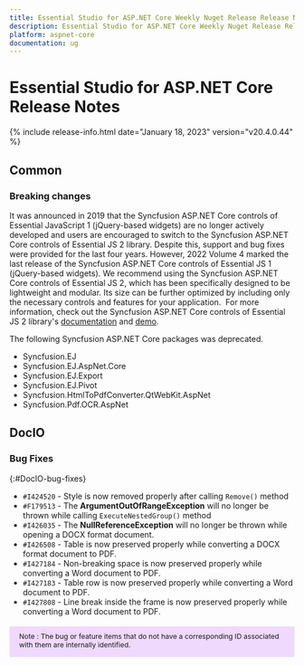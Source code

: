 ```yaml
---
title: Essential Studio for ASP.NET Core Weekly Nuget Release Release Notes  
description: Essential Studio for ASP.NET Core Weekly Nuget Release Release Notes  
platform: aspnet-core
documentation: ug
---
```


# Essential Studio for ASP.NET Core  Release Notes  

{% include release-info.html date="January 18, 2023"  version="v20.4.0.44" %} 

## Common

### Breaking changes

It was announced in 2019 that the Syncfusion ASP.NET Core controls of Essential JavaScript 1 (jQuery-based widgets) are no longer actively developed and users are encouraged to switch to the Syncfusion ASP.NET Core controls of Essential JS 2 library. Despite this, support and bug fixes were provided for the last four years. However, 2022 Volume 4 marked the last release of the Syncfusion ASP.NET Core controls of Essential JS 1 (jQuery-based widgets). We recommend using the Syncfusion ASP.NET Core controls of Essential JS 2, which has been specifically designed to be lightweight and modular. Its size can be further optimized by including only the necessary controls and features for your application. 
For more information, check out the Syncfusion ASP.NET Core controls of Essential JS 2 library's [documentation](https://ej2.syncfusion.com/aspnetcore/documentation/introduction) and [demo](https://ej2.syncfusion.com/aspnetcore/Grid/GridOverview).

The following Syncfusion ASP.NET Core packages was deprecated.
* Syncfusion.EJ
* Syncfusion.EJ.AspNet.Core
* Syncfusion.EJ.Export
* Syncfusion.EJ.Pivot
* Syncfusion.HtmlToPdfConverter.QtWebKit.AspNet
* Syncfusion.Pdf.OCR.AspNet

## DocIO

### Bug Fixes
{:#DocIO-bug-fixes}

- `#I424520` - Style is now removed properly after calling `Remove()` method
- `#F179513` - The **ArgumentOutOfRangeException** will no longer be thrown while calling `ExecuteNestedGroup()` method
- `#I426035` - The **NullReferenceException** will no longer be thrown while opening a DOCX format document.
- `#I426508` - Table is now preserved properly while converting a DOCX format document to PDF.
- `#I427184` - Non-breaking space is now preserved properly while converting a Word document to PDF.
- `#I427183` - Table row is now preserved properly while converting a Word document to PDF.
- `#I427808` - Line break inside the frame is now preserved properly while converting a Word document to PDF.

<style>
#note {
    font-size: .88em!important;
margin-top: 1.5em;     margin-bottom: 1.5em;
    background-color: #efd9fd;
    padding: 10px 17px 14px;
}
</style>
<div id="note">
Note : The bug or feature items that do not have a corresponding ID associated with them are internally identified.
</div>